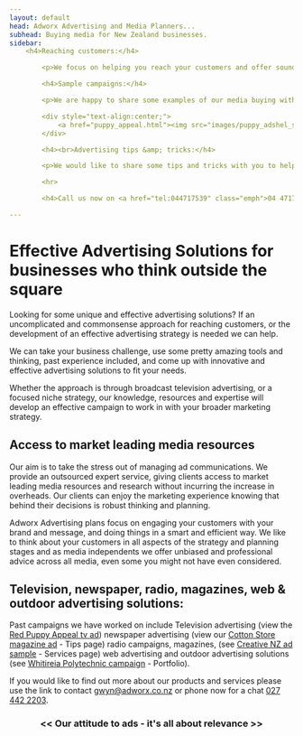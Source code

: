 ```yaml
---
layout: default
head: Adworx Advertising and Media Planners...
subhead: Buying media for New Zealand businesses.
sidebar:
    <h4>Reaching customers:</h4>

        <p>We focus on helping you reach your customers and offer sound advertising solutions to suit all needs and budgets. Refer to our <a href="services.html">Services &amp; Solutions</a> page for more details.</p>

        <h4>Sample campaigns:</h4>

        <p>We are happy to share some examples of our media buying with you.&nbsp; Click on the Puppy adshel pic below to view the TV ad for this campaign.&nbsp; Refer to our <a href="portfolio.html">Portfolio</a> page for more samples.<br></p>

        <div style="text-align:center;">
            <a href="puppy_appeal.html"><img src="images/puppy_adshel_sml.jpg"></a>
        </div>

        <h4><br>Advertising tips &amp; tricks:</h4>

        <p>We would like to share some tips and tricks with you to help you get started with your advertising and media planning.&nbsp; Refer to our <a href="tips.html">Tips &amp; Tricks</a> page for more details.<br></p>

        <hr>

        <h4>Call us now on <a href="tel:044717539" class="emph">04 4717539</a> to discuss your advertising and media planning</h4>

---
```



# Effective Advertising Solutions for businesses who think outside the square

Looking for some unique and effective advertising solutions? If an uncomplicated and commonsense approach for reaching customers, or the development of an effective advertising strategy is needed we can help.

We can take your business challenge, use some pretty amazing tools and thinking, past experience included, and come up with innovative and effective advertising solutions to fit your needs.

Whether the approach is through broadcast television advertising, or a focused niche strategy, our knowledge, resources and expertise will develop an effective campaign to work in with your broader marketing strategy.

## Access to market leading media resources

Our aim is to take the stress out of managing ad communications. We provide an outsourced expert service, giving clients access to market leading media resources and research without incurring the increase in overheads. Our clients can enjoy the marketing experience knowing that behind their decisions is robust thinking and planning.

Adworx Advertising plans focus on engaging your customers with your brand and message, and doing things in a smart and efficient way. We like to think about your customers in all aspects of the strategy and planning stages and as media independents we offer unbiased and professional advice across all media, even some you might not have even considered.

## Television, newspaper, radio, magazines, web &amp; outdoor advertising solutions:

Past campaigns we have worked on include Television advertising (view the [Red Puppy Appeal tv ad](puppy_appeal.html)) newspaper advertising (view our [Cotton Store magazine ad](tips.html) - Tips page) radio campaigns, magazines, (see [Creative NZ ad sample](services.html) - Services page) web advertising and outdoor advertising solutions (see [Whitireia Polytechnic campaign](portfolio.html) - Portfolio).

If you would like to find out more about our products and services please use the link to contact [gwyn@adworx.co.nz](mailto:gwyn@adworx.co.nz) or phone now for a chat <a href="tel:027 442 2203">027 442 2203</a>.

<h3 style="text-align: center">&lt;&lt; Our attitude to ads - it's all about relevance &gt;&gt;</h3>


